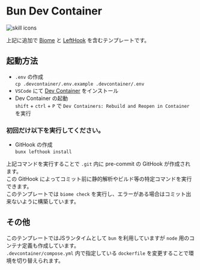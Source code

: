 # Bun Dev Container

![skill icons](https://skillicons.dev/icons?i=docker,bun,nodejs,ts,js)

上記に追加で [Biome](https://biomejs.dev/) と [LeftHook](https://lefthook.dev/) を含むテンプレートです。

## 起動方法

- `.env` の作成  
`cp .devcontainer/.env.example .devcontainer/.env`
- `VSCode` にて [Dev Container](https://marketplace.visualstudio.com/items?itemName=ms-vscode-remote.remote-containers) をインストール
- Dev Container の起動  
`shift` + `ctrl` + `P` で `Dev Containers: Rebuild and Reopen in Container` を実行

### 初回だけ以下を実行してください。

- GitHook の作成  
`bunx lefthook install`

上記コマンドを実行することで `.git` 内に pre-commit の GitHook が作成されます。  
この GitHook によってコミット前に静的解析やビルド等の特定コマンドを実行できます。  
このテンプレートでは `biome check` を実行し、エラーがある場合はコミット出来ないように構築しています。

## その他

このテンプレートではJSランタイムとして `bun` を利用していますが `node` 用のコンテナ定義も作成しています。  
`.devcontainer/compose.yml` 内で指定している `dockerfile` を変更することで環境を切り替えられます。
